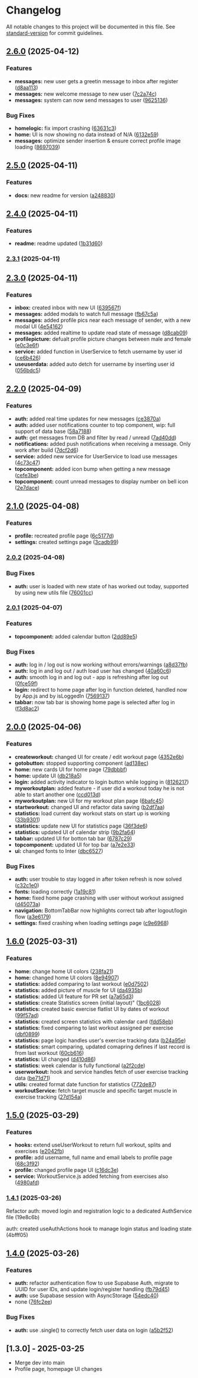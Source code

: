 # Changelog

All notable changes to this project will be documented in this file. See [standard-version](https://github.com/conventional-changelog/standard-version) for commit guidelines.

## [2.6.0](https://github.com/kobihanoch/Strong-Together-App/compare/v2.5.0...v2.6.0) (2025-04-12)


### Features

* **messages:** new user gets a greetin message to inbox after register ([d8aa113](https://github.com/kobihanoch/Strong-Together-App/commit/d8aa113d3d6d298ee3daff8c1840aec5f2d68827))
* **messages:** new welcome message to new user ([7c2a74c](https://github.com/kobihanoch/Strong-Together-App/commit/7c2a74cf88918f6eeb5d46317ce64a09212ebdbc))
* **messages:** system can now send messages to user ([9625136](https://github.com/kobihanoch/Strong-Together-App/commit/9625136eedf415eb5c4b9ce33f135bba91cb3da8))


### Bug Fixes

* **homelogic:** fix import crashing ([63631c3](https://github.com/kobihanoch/Strong-Together-App/commit/63631c3f68f4a741f96be7563b9afd61a0f43b24))
* **home:** UI is now showing no data instead of N/A ([6132e59](https://github.com/kobihanoch/Strong-Together-App/commit/6132e59d6049f990325489a8d1c15b3182ad9d75))
* **messages:** optimize sender insertion & ensure correct profile image loading ([8697039](https://github.com/kobihanoch/Strong-Together-App/commit/8697039ab2aaa8edd75d24958dd3c6ebeafb46c9))

## [2.5.0](https://github.com/kobihanoch/Strong-Together-App/compare/v2.4.0...v2.5.0) (2025-04-11)


### Features

* **docs:** new readme for version ([a248830](https://github.com/kobihanoch/Strong-Together-App/commit/a248830d35f8027b494edd1ec5ad24d196bd4ebf))

## [2.4.0](https://github.com/kobihanoch/Strong-Together-App/compare/v2.3.1...v2.4.0) (2025-04-11)


### Features

* **readme:** readme updated ([1b31d60](https://github.com/kobihanoch/Strong-Together-App/commit/1b31d60abbac768da836cb09917287aa3eb3fcf0))

### [2.3.1](https://github.com/kobihanoch/Strong-Together-App/compare/v2.3.0...v2.3.1) (2025-04-11)

## [2.3.0](https://github.com/kobihanoch/Strong-Together-App/compare/v2.2.0...v2.3.0) (2025-04-11)


### Features

* **inbox:** created inbox with new UI ([639567f](https://github.com/kobihanoch/Strong-Together-App/commit/639567f8b26938e5c74049bc41112c7db30bbe40))
* **messages:** added modals to watch full message ([fb67c5a](https://github.com/kobihanoch/Strong-Together-App/commit/fb67c5ae90ba39f8609e75b4abc01974998bc120))
* **messages:** added profile pics near each message of sender, with a new modal UI ([4e54162](https://github.com/kobihanoch/Strong-Together-App/commit/4e54162b125c74b301299f7cf83941e7d5e1c4d5))
* **messages:** added realtime to update read state of message ([d8cab09](https://github.com/kobihanoch/Strong-Together-App/commit/d8cab09833ef8913d5ab2d056fe67c7b40721f23))
* **profilepicture:** defualt profile picture changes between male and female ([e0c3e6f](https://github.com/kobihanoch/Strong-Together-App/commit/e0c3e6f160aae3157382c44be4c82ad23f5604e3))
* **service:** added function in UserService to fetch username by user id ([ce6b426](https://github.com/kobihanoch/Strong-Together-App/commit/ce6b42680e6a839559558589966c144a0b54351c))
* **useuserdata:** added auto detch for username by inserting user id ([056bdc5](https://github.com/kobihanoch/Strong-Together-App/commit/056bdc5757eade609b1aa718d3b1a13360b8d658))

## [2.2.0](https://github.com/kobihanoch/Strong-Together-App/compare/v2.1.0...v2.2.0) (2025-04-09)


### Features

* **auth:** added real time updates for new messages ([ce3870a](https://github.com/kobihanoch/Strong-Together-App/commit/ce3870a889237aecfb0ce4edfe2d3ac3ff541b15))
* **auth:** added user notifications counter to top component, wip: full support of data base ([58a7188](https://github.com/kobihanoch/Strong-Together-App/commit/58a71880cb8370559df3f5eab8bfd25174924872))
* **auth:** get messages from DB and filter by read / unread ([7ad40dd](https://github.com/kobihanoch/Strong-Together-App/commit/7ad40dd65f9290f37ae8e9bab9599ece67bcf209))
* **notifications:** added push notifications when receiving a message. Only work after build ([7dcf2d6](https://github.com/kobihanoch/Strong-Together-App/commit/7dcf2d6a4e9ce3b1ea9a2a90fd37bc1341acfae9))
* **service:** added new service for UserService to load use messages ([4c73c47](https://github.com/kobihanoch/Strong-Together-App/commit/4c73c472d4755b6a1d3e31ab0aa95341bf47b0d3))
* **topcomponent:** added icon bump when getting a new message ([cefe3be](https://github.com/kobihanoch/Strong-Together-App/commit/cefe3be4d52d80df9b18646ea3a38ca59c2c6b74))
* **topcomponent:** count unread messages to display number on bell icon ([2e7dace](https://github.com/kobihanoch/Strong-Together-App/commit/2e7daced4b1dd4747efcc5d2cb9f9f14ae002e50))

## [2.1.0](https://github.com/kobihanoch/Strong-Together-App/compare/v2.0.2...v2.1.0) (2025-04-08)


### Features

* **profile:** recreated profile page ([6c5177d](https://github.com/kobihanoch/Strong-Together-App/commit/6c5177d12055315dfc9e5dfa174614535481c074))
* **settings:** created settings page ([3cadb99](https://github.com/kobihanoch/Strong-Together-App/commit/3cadb99a3a918c828c31143e631c1228556cce05))

### [2.0.2](https://github.com/kobihanoch/Strong-Together-App/compare/v2.0.1...v2.0.2) (2025-04-08)


### Bug Fixes

* **auth:** user is loaded with new state of has worked out today, supported by using new utils file ([76001cc](https://github.com/kobihanoch/Strong-Together-App/commit/76001cc0d0267c31e943d9466b63bb9d8030044c))

### [2.0.1](https://github.com/kobihanoch/Strong-Together-App/compare/v2.0.0...v2.0.1) (2025-04-07)


### Features

* **topcomponent:** added calendar button ([2dd89e5](https://github.com/kobihanoch/Strong-Together-App/commit/2dd89e5680dafca374f56ee9973a190d0f81b429))


### Bug Fixes

* **auth:** log in / log out is now working without errors/warnings ([a8d37fb](https://github.com/kobihanoch/Strong-Together-App/commit/a8d37fbf33d94860ac83920e886ada4be0e5a7ba))
* **auth:** log in and log out / auth load user has changed ([40a60c6](https://github.com/kobihanoch/Strong-Together-App/commit/40a60c6e863626bc882ac348a4e1354b92120dd6))
* **auth:** smooth log in and log out - app is refreshing after log out ([0fce59f](https://github.com/kobihanoch/Strong-Together-App/commit/0fce59f7ce9629611c89d44d89e193810755f425))
* **login:** redirect to home page after log in function deleted, handled now by App.js and by isLoggedIn ([7569137](https://github.com/kobihanoch/Strong-Together-App/commit/7569137c2ae9de5d74f50129487a0cdc0fccbb97))
* **tabbar:** now tab bar is showing home page is selected after log in ([f3d8ac2](https://github.com/kobihanoch/Strong-Together-App/commit/f3d8ac2767e35f2e84c88c4e781698b394f955d0))

## [2.0.0](https://github.com/kobihanoch/Strong-Together-App/compare/v1.6.0...v2.0.0) (2025-04-06)


### Features

* **createworkout:** changed UI for create / edit workout page ([4352e6b](https://github.com/kobihanoch/Strong-Together-App/commit/4352e6b360dc4b09f890eebeafc1dc9cf362309e))
* **gotobutton:** stopped supporting component ([ad138ec](https://github.com/kobihanoch/Strong-Together-App/commit/ad138ecf13484bb4b39fe7abbde17cdd41fb5c7c))
* **home:** new cards UI for home page ([79dbbbf](https://github.com/kobihanoch/Strong-Together-App/commit/79dbbbf2bddb4a506f7d266333ee1ee8a4edc848))
* **home:** update UI ([db218a5](https://github.com/kobihanoch/Strong-Together-App/commit/db218a5aaabc343733ea6d4f2095fbaa30062dff))
* **login:** added activity indicator to login button while logging in ([8126217](https://github.com/kobihanoch/Strong-Together-App/commit/81262173ac4073ed1f5b743b735c07064af054cb))
* **myworkoutplan:** added feature - if user did a workout today he is not able to start another one ([ccd013d](https://github.com/kobihanoch/Strong-Together-App/commit/ccd013d7561e31700e783685815956573928eaa9))
* **myworkoutplan:** new UI for my workout plan page ([6bafc45](https://github.com/kobihanoch/Strong-Together-App/commit/6bafc453a311d141f1b2c52e582827fbf81af46e))
* **startworkout:** changed UI and refactor data saving ([b2df7aa](https://github.com/kobihanoch/Strong-Together-App/commit/b2df7aa00bb1f762539b06499d46f8c8ca43a0b2))
* **statistics:** load current day workout stats on start up is working ([33b9301](https://github.com/kobihanoch/Strong-Together-App/commit/33b930130c9225bf807a6a1670f0398165541323))
* **statistics:** update new UI for statistics page ([36f3de6](https://github.com/kobihanoch/Strong-Together-App/commit/36f3de64f4dccd46a3fd1e9588faf4cb1894181a))
* **statistics:** updated UI of calendar strip ([9b2fa64](https://github.com/kobihanoch/Strong-Together-App/commit/9b2fa64d1ab412d4b18ab492bba3c83a4fc6cfba))
* **tabbar:** updated UI for botton tab bar ([6787c29](https://github.com/kobihanoch/Strong-Together-App/commit/6787c29c3a4ad040ea7a0f77bc789fff7c4dc3c0))
* **topcomponent:** updated UI for top bar ([a7e2e33](https://github.com/kobihanoch/Strong-Together-App/commit/a7e2e33b4b4f80d42353a680fd5dd3008b47b96d))
* **ui:** changed fonts to Inter ([dbc6527](https://github.com/kobihanoch/Strong-Together-App/commit/dbc652742c5fc29d56d6038322c226c420a399a1))


### Bug Fixes

* **auth:** user trouble to stay logged in after token refresh is now solved ([c32c1e0](https://github.com/kobihanoch/Strong-Together-App/commit/c32c1e00c6ccd918910c4a821401cf535fff97b1))
* **fonts:** loading correctly ([1a19c81](https://github.com/kobihanoch/Strong-Together-App/commit/1a19c81658f367a0300fbf711af0c913cbca0ef3))
* **home:** fixed home page crashing with user without workout assigned ([d45073a](https://github.com/kobihanoch/Strong-Together-App/commit/d45073a37229fb54a08a0e3d61466d55adcd07b8))
* **navigation:** BottomTabBar now highlights correct tab after logout/login flow ([a3e6179](https://github.com/kobihanoch/Strong-Together-App/commit/a3e6179b44c59e3f09f1e6e1793bc51bcdf25ac4))
* **settings:** fixed crashing when loading settings page ([c9e6968](https://github.com/kobihanoch/Strong-Together-App/commit/c9e69682818edf4766d50cae34556c9cb1858759))

## [1.6.0](https://github.com/kobihanoch/Strong-Together-App/compare/v1.5.0...v1.6.0) (2025-03-31)


### Features

* **home:** change home UI colors ([238fa21](https://github.com/kobihanoch/Strong-Together-App/commit/238fa21175dc260d45a69f1f8d20a9a6afbaa80e))
* **home:** changed home UI colors ([8e94907](https://github.com/kobihanoch/Strong-Together-App/commit/8e949077c40cb20067db8c328abdd0e96ec8c98f))
* **statistics:** added comparing to last workout ([e0d7502](https://github.com/kobihanoch/Strong-Together-App/commit/e0d7502e039f192d8567583ec1529548b3f4b57d))
* **statistics:** added picture of muscle for UI ([da4935b](https://github.com/kobihanoch/Strong-Together-App/commit/da4935b77d8c733469e9374a88c82538c57f8003))
* **statistics:** added UI feature for PR set ([a7a65d3](https://github.com/kobihanoch/Strong-Together-App/commit/a7a65d3f37eede110368181f8feabbe7bc75f740))
* **statistics:** create Statistics screen (initial layout)" ([1bc6028](https://github.com/kobihanoch/Strong-Together-App/commit/1bc6028e0e6e3a6b90f1d0eba94e159f887b168e))
* **statistics:** created basic exercise flatlist UI by dates of workout ([99f57ad](https://github.com/kobihanoch/Strong-Together-App/commit/99f57ad0bbd3234b1eb64146d81b27816b7bd4bc))
* **statistics:** created screen statistics with calendar card ([fdd58eb](https://github.com/kobihanoch/Strong-Together-App/commit/fdd58ebb4890e3e74e61b536917b57c52bbe028a))
* **statistics:** fixed comparing to last workout assigned per exercise ([dbf0899](https://github.com/kobihanoch/Strong-Together-App/commit/dbf08998e2c3b0801a128d23bcb3d96479049d6f))
* **statistics:** page logic handles user's exercise tracking data ([b24a95e](https://github.com/kobihanoch/Strong-Together-App/commit/b24a95e303c2b0565f65625d07a4016cc976a6dd))
* **statistics:** smart comparing, updated comapring defines if last record is from last workout ([60cb616](https://github.com/kobihanoch/Strong-Together-App/commit/60cb616047801450811ea6857b2144b51d6f52f4))
* **statistics:** UI changed ([d410d86](https://github.com/kobihanoch/Strong-Together-App/commit/d410d863fb6a74f8867f7186d799c66f086abb6e))
* **statistics:** week calendar is fully functional ([a2f2cde](https://github.com/kobihanoch/Strong-Together-App/commit/a2f2cde33fdeda1fd9be7a496d3a3eac1ae5791e))
* **userworkout:** hook and service handles fetch of user exercise tracking data ([be71d71](https://github.com/kobihanoch/Strong-Together-App/commit/be71d714d74d18562cd5aeff3e3f441bc5dbb8b3))
* **utils:** created format date function for statistics ([772de87](https://github.com/kobihanoch/Strong-Together-App/commit/772de878da6dc1448263ad3a5a9b99bf85eb15c2))
* **workoutService:** fetch target muscle and specific target muscle in exercise tracking ([27d154a](https://github.com/kobihanoch/Strong-Together-App/commit/27d154a530e45ca7a3d2ba13c30a40624f67b881))

## [1.5.0](https://github.com/kobihanoch/Strong-Together-App/compare/v1.4.1...v1.5.0) (2025-03-29)


### Features

* **hooks:** extend useUserWorkout to return full workout, splits and exercises ([e2042fb](https://github.com/kobihanoch/Strong-Together-App/commit/e2042fb13845b055eb64a334b750ea3808b9505e))
* **profile:** add username, full name and email labels to profile page ([68c3f92](https://github.com/kobihanoch/Strong-Together-App/commit/68c3f92f065b428beb3c59bdb0d1e92d247aa6eb))
* **profile:** changed profile page UI ([c16dc3e](https://github.com/kobihanoch/Strong-Together-App/commit/c16dc3ebb1330fc1b18874ebdc60a18c02f7b814))
* **service:** WorkoutService.js added fetching from exercises also ([4980afd](https://github.com/kobihanoch/Strong-Together-App/commit/4980afd1479bf33f802a2ac6669ea7843c866016))

### [1.4.1](https://github.com/kobihanoch/Strong-Together-App/compare/v1.4.0...v1.4.1) (2025-03-26)

Refactor
auth: moved login and registration logic to a dedicated AuthService file (19e8c6b)

auth: created useAuthActions hook to manage login status and loading state (4bfff05)

## [1.4.0](https://github.com/kobihanoch/Strong-Together-App/compare/v1.3.0...v1.4.0) (2025-03-26)

### Features

- **auth:** refactor authentication flow to use Supabase Auth, migrate to UUID for user IDs, and update login/register handling ([fb79d45](https://github.com/kobihanoch/Strong-Together-App/commit/fb79d459feda69a5ec348f948433a32479889789))
- **auth:** use Supabase session with AsyncStorage ([54edc40](https://github.com/kobihanoch/Strong-Together-App/commit/54edc400542b9b408ecb04fc93a7d25968bd5bde))
- none ([76fc2ee](https://github.com/kobihanoch/Strong-Together-App/commit/76fc2eeae2bed6703927f26529fee321a8a5445f))

### Bug Fixes

- **auth:** use .single() to correctly fetch user data on login ([a5b2f52](https://github.com/kobihanoch/Strong-Together-App/commit/a5b2f52d08a09d9595a10e98473ca52e71f97be1))

## [1.3.0] - 2025-03-25

- Merge dev into main
- Profile page, homepage UI changes
